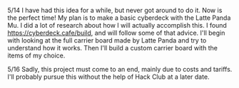 5/14
I have had this idea for a while, but never got around to do it. Now is the perfect time! My plan is to make a basic cyberdeck with the Latte Panda Mu. I did a lot of research about how I will actually accomplish this. I found https://cyberdeck.cafe/build, and will follow some of that advice. I'll begin with looking at the full carrier board made by Latte Panda and try to understand how it works. Then I'll build a custom carrier board with the items of my choice. 

5/16
Sadly, this project must come to an end, mainly due to costs and tariffs. I'll probably pursue this without the help of Hack Club at a later date.
